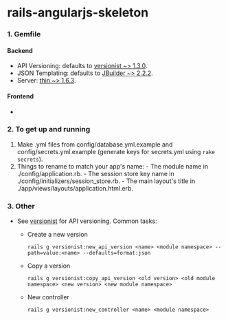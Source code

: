 rails-angularjs-skeleton
========================

### 1. Gemfile
#### Backend
  * API Versioning: defaults to [versionist ~> 1.3.0](https://rubygems.org/gems/versionist).
  * JSON Templating: defaults to [JBuilder ~> 2.2.2](https://github.com/rails/jbuilder).
  * Server: [thin ~> 1.6.3](https://rubygems.org/gems/thin).

#### Frontend
  * 

### 2. To get up and running
  1. Make .yml files from config/database.yml.example and config/secrets.yml.example (generate keys for secrets.yml using `rake secrets`).
  2. Things to rename to match your app's name:
    - The module name in ./config/application.rb.
    - The session store key name in ./config/initializers/session_store.rb.
    - The main layout's title in ./app/views/layouts/application.html.erb.

### 3. Other
  * See [versionist](https://github.com/bploetz/versionist) for API versioning. Common tasks:
    - Create a new version

      `rails g versionist:new_api_version <name> <module namespace> --path=value:<name> --defaults=format:json`
    - Copy a version

      `rails g versionist:copy_api_version <old version> <old module namespace> <new version> <new module namespace>`
    - New controller

      `rails g versionist:new_controller <name> <module namespace>`